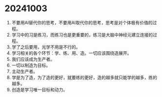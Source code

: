 # 20241003

1. 不要用AI替代你的思考，不要用AI取代你的思考，思考是对个体极有价值的过程。
2. 学习中的习是练习，而练习也是更重要的，练习是大脑中神经元建立连接的过程。
3. 学了之后要用，光学不用是不行的。
4. 学习相关的各个环节：学、练、用、造。一切应该围绕造展开。
5. 我们应该成为生产者。
6. 一切以制造为目标。
7. 主动生产者。
8. 学是为了造，为了造的更好，就要练的更好，造的越多就只能学的越多，练的越多。
9. 创造是学习唯一目标和动力。